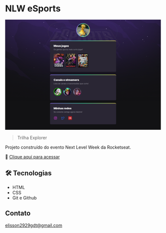 # NLW eSports

![preview](./.github/preview.png)

> Trilha Explorer

Projeto construído do evento Next Level Week da Rocketseat.

🔗 [Clique aqui para acessar](https://elissondouglas.github.io/nlw-esports-explorer/)

## 🛠️ Tecnologias

- HTML
- CSS
- Git e Github

## Contato

elisson2929gdt@gmail.com